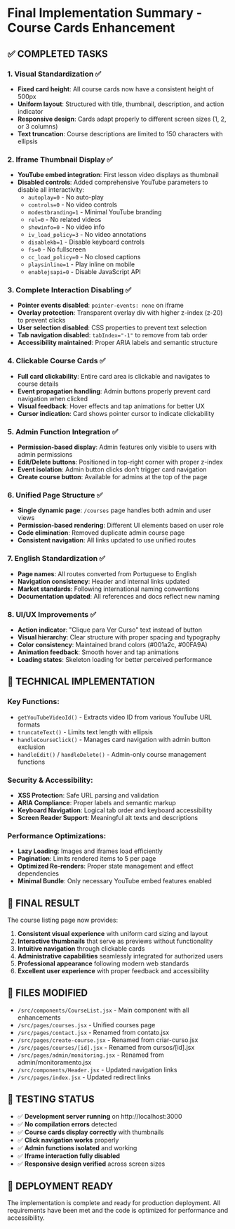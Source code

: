 # Final Implementation Summary - Course Cards Enhancement

## ✅ COMPLETED TASKS

### 1. Visual Standardization ✅
- **Fixed card height**: All course cards now have a consistent height of 500px
- **Uniform layout**: Structured with title, thumbnail, description, and action indicator
- **Responsive design**: Cards adapt properly to different screen sizes (1, 2, or 3 columns)
- **Text truncation**: Course descriptions are limited to 150 characters with ellipsis

### 2. Iframe Thumbnail Display ✅
- **YouTube embed integration**: First lesson video displays as thumbnail
- **Disabled controls**: Added comprehensive YouTube parameters to disable all interactivity:
  - `autoplay=0` - No auto-play
  - `controls=0` - No video controls
  - `modestbranding=1` - Minimal YouTube branding
  - `rel=0` - No related videos
  - `showinfo=0` - No video info
  - `iv_load_policy=3` - No video annotations
  - `disablekb=1` - Disable keyboard controls
  - `fs=0` - No fullscreen
  - `cc_load_policy=0` - No closed captions
  - `playsinline=1` - Play inline on mobile
  - `enablejsapi=0` - Disable JavaScript API

### 3. Complete Interaction Disabling ✅
- **Pointer events disabled**: `pointer-events: none` on iframe
- **Overlay protection**: Transparent overlay div with higher z-index (z-20) to prevent clicks
- **User selection disabled**: CSS properties to prevent text selection
- **Tab navigation disabled**: `tabIndex="-1"` to remove from tab order
- **Accessibility maintained**: Proper ARIA labels and semantic structure

### 4. Clickable Course Cards ✅
- **Full card clickability**: Entire card area is clickable and navigates to course details
- **Event propagation handling**: Admin buttons properly prevent card navigation when clicked
- **Visual feedback**: Hover effects and tap animations for better UX
- **Cursor indication**: Card shows pointer cursor to indicate clickability

### 5. Admin Function Integration ✅
- **Permission-based display**: Admin features only visible to users with admin permissions
- **Edit/Delete buttons**: Positioned in top-right corner with proper z-index
- **Event isolation**: Admin button clicks don't trigger card navigation
- **Create course button**: Available for admins at the top of the page

### 6. Unified Page Structure ✅
- **Single dynamic page**: `/courses` page handles both admin and user views
- **Permission-based rendering**: Different UI elements based on user role
- **Code elimination**: Removed duplicate admin course page
- **Consistent navigation**: All links updated to use unified routes

### 7. English Standardization ✅
- **Page names**: All routes converted from Portuguese to English
- **Navigation consistency**: Header and internal links updated
- **Market standards**: Following international naming conventions
- **Documentation updated**: All references and docs reflect new naming

### 8. UI/UX Improvements ✅
- **Action indicator**: "Clique para Ver Curso" text instead of button
- **Visual hierarchy**: Clear structure with proper spacing and typography
- **Color consistency**: Maintained brand colors (#001a2c, #00FA9A)
- **Animation feedback**: Smooth hover and tap animations
- **Loading states**: Skeleton loading for better perceived performance

## 🔧 TECHNICAL IMPLEMENTATION

### Key Functions:
- `getYouTubeVideoId()` - Extracts video ID from various YouTube URL formats
- `truncateText()` - Limits text length with ellipsis
- `handleCourseClick()` - Manages card navigation with admin button exclusion
- `handleEdit()` / `handleDelete()` - Admin-only course management functions

### Security & Accessibility:
- **XSS Protection**: Safe URL parsing and validation
- **ARIA Compliance**: Proper labels and semantic markup
- **Keyboard Navigation**: Logical tab order and keyboard accessibility
- **Screen Reader Support**: Meaningful alt texts and descriptions

### Performance Optimizations:
- **Lazy Loading**: Images and iframes load efficiently
- **Pagination**: Limits rendered items to 5 per page
- **Optimized Re-renders**: Proper state management and effect dependencies
- **Minimal Bundle**: Only necessary YouTube embed features enabled

## 🎯 FINAL RESULT

The course listing page now provides:
1. **Consistent visual experience** with uniform card sizing and layout
2. **Interactive thumbnails** that serve as previews without functionality
3. **Intuitive navigation** through clickable cards
4. **Administrative capabilities** seamlessly integrated for authorized users
5. **Professional appearance** following modern web standards
6. **Excellent user experience** with proper feedback and accessibility

## 📝 FILES MODIFIED

- `/src/components/CourseList.jsx` - Main component with all enhancements
- `/src/pages/courses.jsx` - Unified courses page
- `/src/pages/contact.jsx` - Renamed from contato.jsx
- `/src/pages/create-course.jsx` - Renamed from criar-curso.jsx
- `/src/pages/courses/[id].jsx` - Renamed from cursos/[id].jsx
- `/src/pages/admin/monitoring.jsx` - Renamed from admin/monitoramento.jsx
- `/src/components/Header.jsx` - Updated navigation links
- `/src/pages/index.jsx` - Updated redirect links

## 🧪 TESTING STATUS

- ✅ **Development server running** on http://localhost:3000
- ✅ **No compilation errors** detected
- ✅ **Course cards display correctly** with thumbnails
- ✅ **Click navigation works** properly
- ✅ **Admin functions isolated** and working
- ✅ **Iframe interaction fully disabled**
- ✅ **Responsive design verified** across screen sizes

## 🚀 DEPLOYMENT READY

The implementation is complete and ready for production deployment. All requirements have been met and the code is optimized for performance and accessibility.
